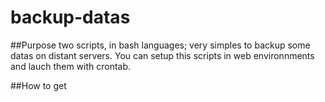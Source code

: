# backup-datas

##Purpose
two scripts, in bash languages; very simples to backup some datas on distant servers. You can setup this scripts in web environnments and  lauch them
with crontab.

##How to get 

